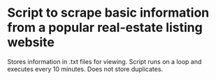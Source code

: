 # Script to scrape basic information from a popular real-estate listing website
Stores information in .txt files for viewing. Script runs on a loop and executes every 10 minutes. Does not store duplicates.
